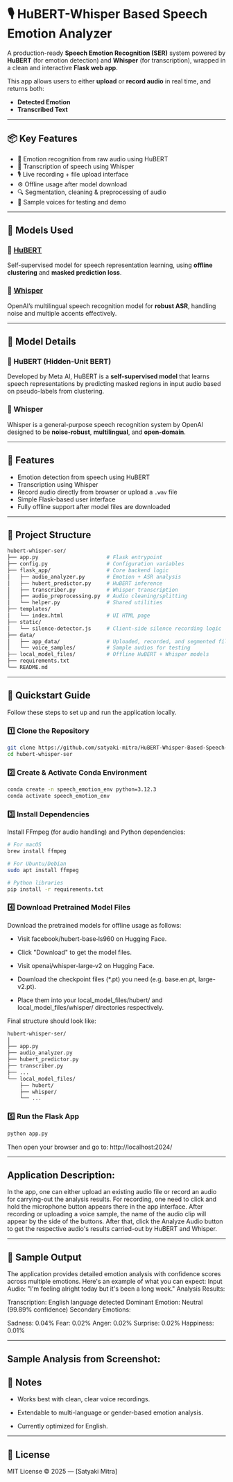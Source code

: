 # 🎙️ HuBERT-Whisper Based Speech Emotion Analyzer

A production-ready **Speech Emotion Recognition (SER)** system powered by **HuBERT** (for emotion detection) and **Whisper** (for transcription), wrapped in a clean and interactive **Flask web app**.

This app allows users to either **upload** or **record audio** in real time, and returns both:
- **Detected Emotion**
- **Transcribed Text**

---

## 📦 Key Features

- 🎯 Emotion recognition from raw audio using HuBERT
- 📝 Transcription of speech using Whisper
- 🎙️ Live recording + file upload interface
- ⚙️ Offline usage after model download
- 🔍 Segmentation, cleaning & preprocessing of audio
- 🧪 Sample voices for testing and demo

---

## 🧠 Models Used

### 🔹 [HuBERT](https://arxiv.org/abs/2106.07447)
Self-supervised model for speech representation learning, using **offline clustering** and **masked prediction loss**.

### 🔹 [Whisper](https://openai.com/research/whisper)
OpenAI’s multilingual speech recognition model for **robust ASR**, handling noise and multiple accents effectively.

---

## 🧠  Model Details

### 🔹 HuBERT (Hidden-Unit BERT)
Developed by Meta AI, HuBERT is a **self-supervised model** that learns speech representations by predicting masked regions in input audio based on pseudo-labels from clustering.

### 🔹 Whisper
Whisper is a general-purpose speech recognition system by OpenAI designed to be **noise-robust**, **multilingual**, and **open-domain**.

---

## 🧰 Features

- Emotion detection from speech using HuBERT
- Transcription using Whisper
- Record audio directly from browser or upload a `.wav` file
- Simple Flask-based user interface
- Fully offline support after model files are downloaded

---

## 📁 Project Structure

```bash
hubert-whisper-ser/
├── app.py                      # Flask entrypoint
├── config.py                   # Configuration variables
├── flask_app/                  # Core backend logic
│   ├── audio_analyzer.py       # Emotion + ASR analysis
│   ├── hubert_predictor.py     # HuBERT inference
│   ├── transcriber.py          # Whisper transcription
│   ├── audio_preprocessing.py  # Audio cleaning/splitting
│   └── helper.py               # Shared utilities
├── templates/
│   └── index.html              # UI HTML page
├── static/
│   └── silence-detector.js     # Client-side silence recording logic
├── data/
│   ├── app_data/               # Uploaded, recorded, and segmented files
│   └── voice_samples/          # Sample audios for testing
├── local_model_files/          # Offline HuBERT + Whisper models
├── requirements.txt
└── README.md
```
---

## 🚀 Quickstart Guide

Follow these steps to set up and run the application locally.

### 1️⃣ Clone the Repository

```bash
git clone https://github.com/satyaki-mitra/HuBERT-Whisper-Based-Speech-Emotion-Analyzer.git
cd hubert-whisper-ser
```

### 2️⃣ Create & Activate Conda Environment
```bash
conda create -n speech_emotion_env python=3.12.3
conda activate speech_emotion_env
```
### 3️⃣ Install Dependencies
Install FFmpeg (for audio handling) and Python dependencies:

```bash
# For macOS
brew install ffmpeg

# For Ubuntu/Debian
sudo apt install ffmpeg

# Python libraries
pip install -r requirements.txt
```
### 4️⃣ Download Pretrained Model Files
Download the pretrained models for offline usage as follows:

- Visit facebook/hubert-base‑ls960 on Hugging Face.

- Click "Download" to get the model files.

- Visit openai/whisper-large‑v2 on Hugging Face.

- Download the checkpoint files (*.pt) you need (e.g. base.en.pt, large-v2.pt).

- Place them into your local_model_files/hubert/ and local_model_files/whisper/ directories respectively.

Final structure should look like:
```markdown
hubert-whisper-ser/
│
├── app.py
├── audio_analyzer.py
├── hubert_predictor.py
├── transcriber.py
├── ...
└── local_model_files/
    ├── hubert/
    ├── whisper/
    └── ...
```

### 5️⃣ Run the Flask App
```bash
python app.py
```

Then open your browser and go to: http://localhost:2024/

---

## Application Description:

In the app, one can either upload an existing audio file or record an audio for carrying-out the analysis results.
For recording, one need to click and hold the microphone button appears there in the app interface.
After recording or uploading a voice sample, the name of the audio clip will appear by the side of the buttons.
After that, click the Analyze Audio button to get the respective audio's results carried-out by HuBERT and Whisper.

---

## 🧪 Sample Output
The application provides detailed emotion analysis with confidence scores across multiple emotions. Here's an example of what you can expect:
Input Audio: "I'm feeling alright today but it's been a long week."
Analysis Results:

Transcription: English language detected
Dominant Emotion: Neutral (99.89% confidence)
Secondary Emotions:

Sadness: 0.04%
Fear: 0.02%
Anger: 0.02%
Surprise: 0.02%
Happiness: 0.01%

---

## Sample Analysis from Screenshot:

## 📌 Notes

- Works best with clean, clear voice recordings.

- Extendable to multi-language or gender-based emotion analysis.

- Currently optimized for English.

---

## 📄 License
MIT License © 2025 — [Satyaki Mitra]

